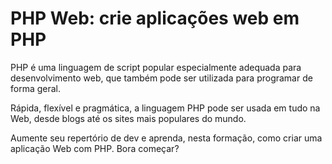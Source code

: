# PHP Web: crie aplicações web em PHP

PHP é uma linguagem de script popular especialmente adequada para desenvolvimento web, que também pode ser utilizada para programar de forma geral.

Rápida, flexível e pragmática, a linguagem PHP pode ser usada em tudo na Web, desde blogs até os sites mais populares do mundo.

Aumente seu repertório de dev e aprenda, nesta formação, como criar uma aplicação Web com PHP. Bora começar?
